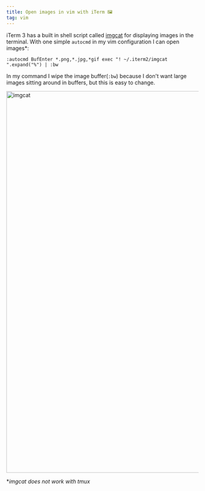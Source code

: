 ```yaml
---
title: Open images in vim with iTerm 🖼
tag: vim
---
```


iTerm 3 has a built in shell script called [imgcat](https://www.iterm2.com/documentation-images.html) for displaying images in the terminal. With one simple `autocmd` in my vim configuration I can open images*:

```vim
:autocmd BufEnter *.png,*.jpg,*gif exec "! ~/.iterm2/imgcat ".expand("%") | :bw
```

In my command I wipe the image buffer(`:bw`) because I don't want large images sitting around in buffers, but this is easy to change.

<img alt="imgcat" title="imgcat" src="https://s3.amazonaws.com/files.dillonhafer.com/c9b5bb7baf.gif" width="1000" />

**imgcat does not work with tmux*
